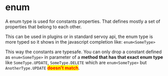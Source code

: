 # enum

A enum type is used for constants properties. That defines mostly a set of properties that belong to each other.

This can be used in plugins or in standard servoy api, the enum type is more typed so it shows in the javascript completion like: `enum<SomeType>`

This way the constants are typesafe. You can only drop a constant defined as `enum<SomeType>` in parameter of a **method that has that exact enum type** like `SomeType.UPDATE`, `SomeType.DELETE` which are `enum<SomeType>` but `AnotherType.UPDATE` <mark style="color:red;">**doesn't match**</mark>.


